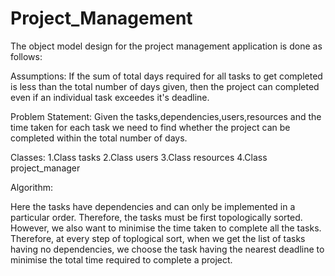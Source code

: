 # Project_Management

The object model design for the project management application is done as follows:

Assumptions:
If the sum of total days required for all tasks to get completed is less than the total number of days given,
then the project can completed even if an individual task exceedes it's deadline.  
 
Problem Statement:
Given the tasks,dependencies,users,resources and the time taken for each task we need to find 
whether the project can be completed within the total number of days.
 
Classes:
1.Class tasks
2.Class users
3.Class resources
4.Class project_manager


Algorithm:

Here the tasks have dependencies and can only be implemented in a particular order.
Therefore, the tasks must be first topologically sorted.
However, we also want to minimise the time taken to complete all the tasks.
Therefore, at every step of toplogical sort, when we get the list of tasks having no dependencies, 
we choose the task having the nearest deadline to minimise the total time required to complete a project.
